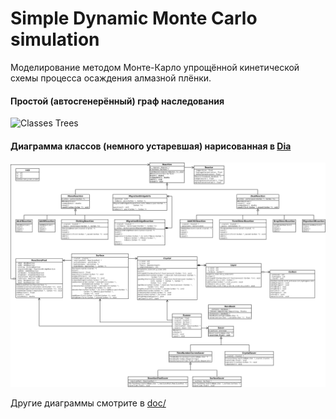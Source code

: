 # Simple Dynamic Monte Carlo simulation

Моделирование методом Монте-Карло упрощённой кинетической схемы процесса осаждения алмазной плёнки.

#### Простой (автосгенерённый) граф наследования

![Classes Trees](https://github.com/newmen/simple_diamond_dmc_simulation/raw/master/classes_trees.png?raw=true)

#### Диаграмма классов (немного устаревшая) нарисованная в [Dia](http://ru.wikipedia.org/wiki/Dia)

![Classes Diagram](https://github.com/newmen/simple_diamond_dmc_simulation/raw/master/doc/diamond_dmc_classes.png?raw=true)

Другие диаграммы смотрите в [doc/](https://github.com/newmen/simple_diamond_dmc_simulation/raw/master/doc)
